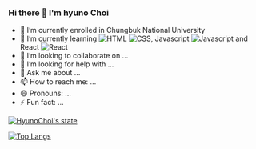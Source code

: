 ### Hi there 👋 I'm hyuno Choi

- 🔭 I’m currently enrolled in Chungbuk National University
- 🌱 I’m currently learning ![HTML](http://img.shields.io/badge/-html-E96228?style=flat&logo=HTML5) ![CSS](http://img.shields.io/badge/-css-3595CF?style=flat&logo=CSS), Javascript ![Javascript](http://img.shields.io/badge/-Javascript-EFD81D?style=flat&logo=javaScript) and React ![React](http://img.shields.io/badge/-React-white?style=flat&logo=react)
- 👯 I’m looking to collaborate on ...
- 🤔 I’m looking for help with ...
- 💬 Ask me about ...
- 📫 How to reach me: ...
- 😄 Pronouns: ...
- ⚡ Fun fact: ...

[![HyunoChoi's state](https://github-readme-stats.vercel.app/api?username=soonitoon&show_icons=true&theme=tokyonight)](https://github.com/anuraghazra/github-readme-stats)

[![Top Langs](https://github-readme-stats.vercel.app/api/top-langs/?username=soonitoon&theme=tokyonight)](https://github.com/anuraghazra/github-readme-stats)
